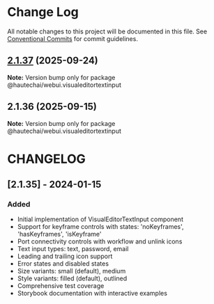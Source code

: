 # Change Log

All notable changes to this project will be documented in this file.
See [Conventional Commits](https://conventionalcommits.org) for commit guidelines.

## [2.1.37](https://github.com/HautechAI/webui/compare/@hautechai/webui.visualeditortextinput@2.1.36...@hautechai/webui.visualeditortextinput@2.1.37) (2025-09-24)

**Note:** Version bump only for package @hautechai/webui.visualeditortextinput

## 2.1.36 (2025-09-15)

**Note:** Version bump only for package @hautechai/webui.visualeditortextinput

# CHANGELOG

## [2.1.35] - 2024-01-15

### Added

- Initial implementation of VisualEditorTextInput component
- Support for keyframe controls with states: 'noKeyframes', 'hasKeyframes', 'isKeyframe'
- Port connectivity controls with workflow and unlink icons
- Text input types: text, password, email
- Leading and trailing icon support
- Error states and disabled states
- Size variants: small (default), medium
- Style variants: filled (default), outlined
- Comprehensive test coverage
- Storybook documentation with interactive examples
